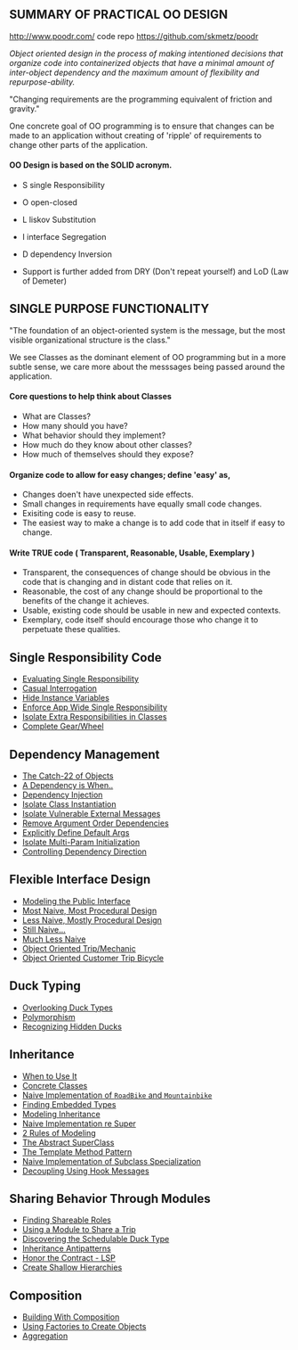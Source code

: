 ## SUMMARY OF PRACTICAL OO DESIGN

http://www.poodr.com/
code repo https://github.com/skmetz/poodr

*Object oriented design in the process of making intentioned decisions that organize code into containerized objects that have a minimal amount of inter-object dependency and the maximum amount of flexibility and repurpose-ability.*

"Changing requirements are the programming equivalent of friction and gravity."

One concrete goal of OO programming is to ensure that changes can be made to an application without creating of 'ripple' of requirements to change other parts of the application.

#### OO Design is based on the SOLID acronym.

- S single Responsibility

- O open-closed

- L liskov Substitution

- I interface Segregation

- D dependency Inversion

- Support is further added from DRY (Don't repeat yourself) and LoD (Law of Demeter)



## SINGLE PURPOSE FUNCTIONALITY

"The foundation of an object-oriented system is the message, but the most visible organizational structure is the class."

We see Classes as the dominant element of OO programming but in a more subtle sense, we care more about the messsages being passed around the application.


#### Core questions to help think about Classes

  * What are Classes?
  * How many should you have?
  * What behavior should they implement?
  * How much do they know about other classes?
  * How much of themselves should they expose?

#### Organize code to allow for easy changes; define 'easy' as,

  * Changes doen't have unexpected side effects.
  * Small changes in requirements have equally small code changes.
  * Exisiting code is easy to reuse.
  * The easiest way to make a change is to add code that in itself if easy to change.
  
#### Write TRUE code ( Transparent, Reasonable, Usable, Exemplary )

  * Transparent, the consequences of change should be obvious in the code that is changing and in distant code that relies on it.
  * Reasonable, the cost of any change should be proportional to the benefits of the change it achieves.
  * Usable, existing code should be usable in new and expected contexts.
  * Exemplary, code itself should encourage those who change it to perpetuate these qualities.

## Single Responsibility Code

- [Evaluating Single Responsibility][evaluating single resp]
- [Casual Interrogation][casual interrogation]
- [Hide Instance Variables][hide instance variables]
- [Enforce App Wide Single Responsibility][global single resp]
- [Isolate Extra Responsibilities in Classes][extra responsibilities]
- [Complete Gear/Wheel][Full Gear/Wheel]

[evaluating single resp]:02-single-responsibility.md#single-responsibility-evaluation
[casual interrogation]:02-single-responsibility.md#evaluating-single-responsibility-via-casual-interrogation
[hide instance variables]:02-single-responsibility.md#hide-instance-variables
[hide data structures]:02-single-responsibility.md#hide-data-structures
[global single resp]:02-single-responsibility.md#enforce-single-responsibility-everywhere
[extra responsibilities]:02-single-responsibility.md#isolate-extra-responsibilities-in-classes
[Full Gear/Wheel]:02-single-responsibility.md#someone-introduces-change

## Dependency Management

- [The Catch-22 of Objects][catch22]
- [A Dependency is When..][dependency]
- [Dependency Injection][injection]
- [Isolate Class Instantiation][isolate instances]
- [Isolate Vulnerable External Messages][isolate external messages]
- [Remove Argument Order Dependencies][remove argument order]
- [Explicitly Define Default Args][define default args]
- [Isolate Multi-Param Initialization][multiparam init]
- [Controlling Dependency Direction][dependency direction]

[catch22]:03-dependency-management.md#the-catch-22s-of-objects
[dependency]:03-dependency-management.md#a-dependency-occurs-when
[injection]:03-dependency-management.md#inject-dependencies
[isolate instances]:03-dependency-management.md#isolate-instance-creation
[isolate external messages]:03-dependency-management.md#isolate-vulnerable-external-messages
[remove argument order]:03-dependency-management.md#remove-argument-order-dependencies
[define default args]:03-dependency-management.md#explicitly-define-default-values
[multiparam init]:03-dependency-management.md#isolate-multiparameter-initialization
[dependency direction]:03-dependency-management.md#dependency-direction-reversal

## Flexible Interface Design

- [Modeling the Public Interface][interface modeling]
- [Most Naive, Most Procedural Design][most naive]
- [Less Naive, Mostly Procedural Design][less naive]
- [Still Naive...][still naive]
- [Much Less Naive][much less naive]
- [Object Oriented Trip/Mechanic][object oriented trip mechanic]
- [Object Oriented Customer Trip Bicycle][object oriented customer trip bicycle]

[interface modeling]:04-creating-flexible-interfaces.md#modeling-the-public-interface
[most naive]:04-creating-flexible-interfaces.md#btc-most-naive-procedural-design
[less naive]:04-creating-flexible-interfaces.md#btc-less-naive-still-procedural-design
[still naive]:04-creating-flexible-interfaces.md#btc-still-naive-trip-and-mechanic
[much less naive]:04-creating-flexible-interfaces.md#btc-much-less-naive-trip-and-mechanic
[object oriented trip mechanic]:04-creating-flexible-interfaces.md#object-oriented-trip-and-mechanic
[object oriented customer trip bicycle]:04-creating-flexible-interfaces.md#object-oriented-customer-trip-and-bicycle

## Duck Typing

- [Overlooking Duck Types][overlooking ducks]
- [Polymorphism][duck polymorphism]
- [Recognizing Hidden Ducks][recognizing hidden ducks]

[overlooking ducks]:05-duck-typing.md#overlooking-ducks 
[duck polymorphism]:05-duck-typing.md#polymorphism
[recognizing hidden ducks]:05-duck-typing.md#recognizing-hidden-ducks


## Inheritance

- [When to Use It][when to use it]
- [Concrete Classes][concrete]
- [Naive Implementation of `RoadBike` and `Mountainbike`][naive road mountain]
- [Finding Embedded Types][finding embedded types] 
- [Modeling Inheritance][Modeling Inheritance]
- [Naive Implementation re Super][Naive Implementation re Super]
- [2 Rules of Modeling][2 Rules of Modeling]
- [The Abstract SuperClass][The Abstract SuperClass]
- [The Template Method Pattern][The Template Method Pattern]
- [Naive Implementation of Subclass Specialization][Naive Implementation of Subclass Specialization]
- [Decoupling Using Hook Messages][Decoupling Using Hook Messages]


[when to use it]:06-inheritance.md#recognizing-when-to-user-inheritance
[concrete]:06-inheritance.md#concrete-classes
[naive road mountain]:06-inheritance.md#naive-implementation-of-bicycle-to-manage-both-road-and-mountain
[finding embedded types]:06-inheritance.md#finding-embedded-types
[Modeling Inheritance]:06-inheritance.md#modeling-inheritance
[Naive Implementation re Super]:06-inheritance.md#naive-implementation-of-mountainbike
[2 Rules of Modeling]:06-inheritance.md#2-rules-of-modeling
[The Abstract SuperClass]:06-inheritance.md#abstract-superclass
[The Template Method Pattern]:06-inheritance.md#template-method-pattern
[Naive Implementation of Subclass Specialization]:06-inheritance.md#somewhat-naive-implementation-of-subclass-specialization
[Decoupling Using Hook Messages]:06-inheritance.md#decoupling-using-hook-messages

## Sharing Behavior Through Modules

- [Finding Shareable Roles][Finding Shareable Roles] 
- [Using a Module to Share a Trip][Using a Module to Share a Trip]
- [Discovering the Schedulable Duck Type][Discovering the Schedulable Duck Type]
- [Inheritance Antipatterns][Inheritance Antipatterns]
- [Honor the Contract - LSP][Honor the Contract - LSP]
- [Create Shallow Hierarchies][Create Shallow Hierarchies]

[Finding Shareable Roles]:07-sharing-behavior-with-modules.md#finding-roles
[Using a Module to Share a Trip]:07-sharing-behavior-with-modules.md#using-a-module-to-schedule-a-trip
[Discovering the Schedulable Duck Type]:07-sharing-behavior-with-modules.md#discovering-the-schedulable-duck-type
[Inheritance Antipatterns]:07-sharing-behavior-with-modules.md#2-important-inheritance-antipatterns
[Honor the Contract - LSP]:07-sharing-behavior-with-modules.md#honor-the-contract
[Create Shallow Hierarchies]:07-sharing-behavior-with-modules.md#create-shallow-hierarchies

## Composition

- [Building With Composition][Building With Composition] 
- [Using Factories to Create Objects][Using Factories to Create Objects]
- [Aggregation][Aggregation]

[Building With Composition]:08-designing-with-composition.md#combining-objects-with-composition
[Using Factories to Create Objects]:08-designing-with-composition.md#creating-objects-with-factories
[Aggregation]:08-designing-with-composition.md#aggregation

